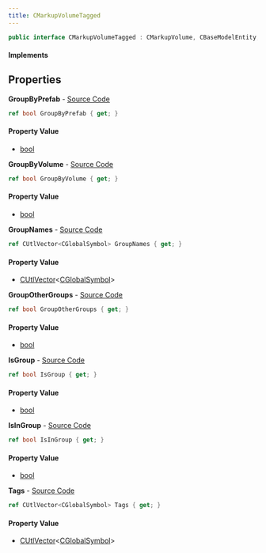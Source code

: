 ```yaml
---
title: CMarkupVolumeTagged
---
```


```csharp
public interface CMarkupVolumeTagged : CMarkupVolume, CBaseModelEntity, CBaseEntity, CEntityInstance, ISchemaClass<CEntityInstance>, ISchemaClass<CBaseEntity>, ISchemaClass<CBaseModelEntity>, ISchemaClass<CMarkupVolume>, ISchemaClass<CMarkupVolumeTagged>, ISchemaField, ISchemaClass, INativeHandle
```

#### Implements

## Properties

**GroupByPrefab** - [Source Code](https://github.com/swiftly-solution/swiftlys2/blob/master/managed/src/SwiftlyS2.Generated/Schemas/Interfaces/CMarkupVolumeTagged.cs#L22)

```csharp
ref bool GroupByPrefab { get; }
```

#### Property Value

- [bool](https://learn.microsoft.com/dotnet/api/system.boolean)

**GroupByVolume** - [Source Code](https://github.com/swiftly-solution/swiftlys2/blob/master/managed/src/SwiftlyS2.Generated/Schemas/Interfaces/CMarkupVolumeTagged.cs#L24)

```csharp
ref bool GroupByVolume { get; }
```

#### Property Value

- [bool](https://learn.microsoft.com/dotnet/api/system.boolean)

**GroupNames** - [Source Code](https://github.com/swiftly-solution/swiftlys2/blob/master/managed/src/SwiftlyS2.Generated/Schemas/Interfaces/CMarkupVolumeTagged.cs#L16)

```csharp
ref CUtlVector<CGlobalSymbol> GroupNames { get; }
```

#### Property Value

- [CUtlVector](/docs/api/shared/natives/cutlvector-1)<[CGlobalSymbol](/docs/api/shared/natives/cglobalsymbol)>

**GroupOtherGroups** - [Source Code](https://github.com/swiftly-solution/swiftlys2/blob/master/managed/src/SwiftlyS2.Generated/Schemas/Interfaces/CMarkupVolumeTagged.cs#L26)

```csharp
ref bool GroupOtherGroups { get; }
```

#### Property Value

- [bool](https://learn.microsoft.com/dotnet/api/system.boolean)

**IsGroup** - [Source Code](https://github.com/swiftly-solution/swiftlys2/blob/master/managed/src/SwiftlyS2.Generated/Schemas/Interfaces/CMarkupVolumeTagged.cs#L20)

```csharp
ref bool IsGroup { get; }
```

#### Property Value

- [bool](https://learn.microsoft.com/dotnet/api/system.boolean)

**IsInGroup** - [Source Code](https://github.com/swiftly-solution/swiftlys2/blob/master/managed/src/SwiftlyS2.Generated/Schemas/Interfaces/CMarkupVolumeTagged.cs#L28)

```csharp
ref bool IsInGroup { get; }
```

#### Property Value

- [bool](https://learn.microsoft.com/dotnet/api/system.boolean)

**Tags** - [Source Code](https://github.com/swiftly-solution/swiftlys2/blob/master/managed/src/SwiftlyS2.Generated/Schemas/Interfaces/CMarkupVolumeTagged.cs#L18)

```csharp
ref CUtlVector<CGlobalSymbol> Tags { get; }
```

#### Property Value

- [CUtlVector](/docs/api/shared/natives/cutlvector-1)<[CGlobalSymbol](/docs/api/shared/natives/cglobalsymbol)>

